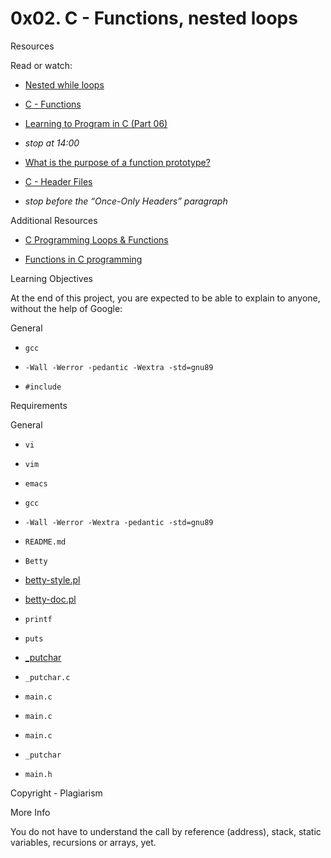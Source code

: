 # 0x02. C - Functions, nested loops

Resources

Read or watch:

- [Nested while loops](/rltoken/_4aLZ5nW24njUT2VbSZdQQ)



- [C - Functions](/rltoken/Vg1zzzrxLhPh71405uggSg)



- [Learning to Program in C (Part 06)](/rltoken/jveXtnJII2S0z7a06c7-JA)



- *stop at 14:00*



- [What is the purpose of a function prototype?](/rltoken/XZ--UJZO76ZoUWNA9bTmbg)



- [C - Header Files](/rltoken/AS8JW4ObD5gmyX2mgtqV0A)



- *stop before the “Once-Only Headers” paragraph*



Additional Resources

- [C Programming Loops & Functions](/rltoken/gUP3uyA8Y-ENgRJ9QbxWmw)



- [Functions in C programming](/rltoken/jEOJNPfcm56Pfrrff1ZqBg)



Learning Objectives

At the end of this project, you are expected to be able to explain to anyone, without the help of Google:

General

- ```gcc```



- ```-Wall -Werror -pedantic -Wextra -std=gnu89```



- ```#include```



Requirements

General

- ```vi```



- ```vim```



- ```emacs```



- ```gcc```



- ```-Wall -Werror -Wextra -pedantic -std=gnu89```



- ```README.md```



- ```Betty```



- [betty-style.pl](https://github.com/alx-tools/Betty/blob/master/betty-style.pl)



- [betty-doc.pl](https://github.com/alx-tools/Betty/blob/master/betty-doc.pl)



- ```printf```



- ```puts```



- [_putchar](https://github.com/alx-tools/_putchar.c/blob/master/_putchar.c)



- ```_putchar.c```



- ```main.c```



- ```main.c```



- ```main.c```



- ```_putchar```



- ```main.h```



Copyright - Plagiarism

More Info

You do not have to understand the call by reference (address), stack, static variables, recursions or arrays, yet.

